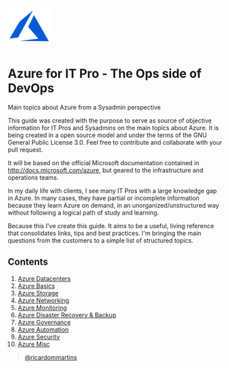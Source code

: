![Azure Logo](/images/azure-logo.png)

# Azure for IT Pro - The Ops side of DevOps
Main topics about Azure from a Sysadmin perspective 

This guide was created with the purpose to serve as source of objective information for IT Pros and Sysadmins on the main topics about Azure. It is being created in a open source model and under the terms of the GNU General Public License 3.0. Feel free to contribute and collaborate with your pull request.

It will be based on the official Microsoft documentation contained in http://docs.microsoft.com/azure, but geared to the infrastructure and operations teams.

In my daily life with clients, I see many IT Pros with a large knowledge gap in Azure. In many cases, they have partial or incomplete information because they learn Azure on demand, in an unorganized/unstructured way without following a logical path of study and learning.

Because this I've create this guide. It aims to be a useful, living reference that consolidates links, tips and best practices. I'm bringing the main questions from the customers to a simple list of structured topics.

## Contents

1. [Azure Datacenters](guide/datacenters.md)
2. [Azure Basics](guide/basics.md)
3. [Azure Storage](guide/storage.md)
4. [Azure Networking](guide/networking.md)
5. [Azure Monitoring](guide/monitoring.md)
6. [Azure Disaster Recovery & Backup](guide/disasterrecovery.md)
7. [Azure Governance](guide/governance.md)
8. [Azure Automation](guide/automation.md)
9. [Azure Security](guide/security.md)
10. [Azure Misc](guide/misc.md)


> [@ricardommartins](http://twitter.com/ricardommartins)



